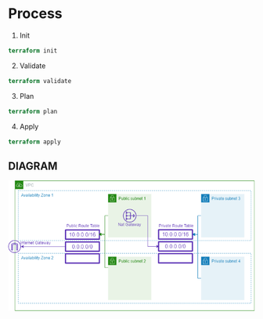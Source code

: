 # Process

1. Init

```terraform
terraform init
```

2. Validate

```terraform
terraform validate
```

3. Plan

```terraform
terraform plan
```

4. Apply

```terraform
terraform apply
```

## DIAGRAM

![](../VPC/img/vpc.png)
